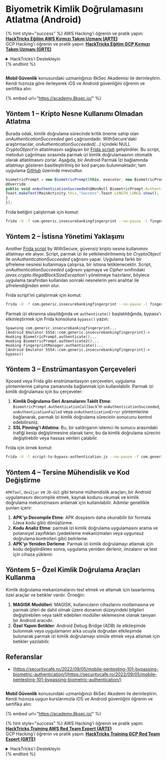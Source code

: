 # Biyometrik Kimlik Doğrulamasını Atlatma (Android)

{% hint style="success" %}
AWS Hacking'i öğrenin ve pratik yapın:<img src="/.gitbook/assets/arte.png" alt="" data-size="line">[**HackTricks Eğitim AWS Kırmızı Takım Uzmanı (ARTE)**](https://training.hacktricks.xyz/courses/arte)<img src="/.gitbook/assets/arte.png" alt="" data-size="line">\
GCP Hacking'i öğrenin ve pratik yapın: <img src="/.gitbook/assets/grte.png" alt="" data-size="line">[**HackTricks Eğitim GCP Kırmızı Takım Uzmanı (GRTE)**<img src="/.gitbook/assets/grte.png" alt="" data-size="line">](https://training.hacktricks.xyz/courses/grte)

<details>

<summary>HackTricks'i Destekleyin</summary>

* [**abonelik planlarını**](https://github.com/sponsors/carlospolop) kontrol edin!
* **💬 [**Discord grubuna**](https://discord.gg/hRep4RUj7f) veya [**telegram grubuna**](https://t.me/peass) katılın ya da **Twitter'da** 🐦 [**@hacktricks\_live**](https://twitter.com/hacktricks\_live)** bizi takip edin.**
* **Hacking ipuçlarını paylaşmak için** [**HackTricks**](https://github.com/carlospolop/hacktricks) ve [**HackTricks Cloud**](https://github.com/carlospolop/hacktricks-cloud) github reposuna PR gönderin.

</details>
{% endhint %}

<figure><img src="/.gitbook/assets/image (2).png" alt=""><figcaption></figcaption></figure>

**Mobil Güvenlik** konusundaki uzmanlığınızı 8kSec Akademisi ile derinleştirin. Kendi hızınıza göre ilerleyerek iOS ve Android güvenliğini öğrenin ve sertifika alın:

{% embed url="https://academy.8ksec.io/" %}

## **Yöntem 1 – Kripto Nesne Kullanımı Olmadan Atlatma**

Burada odak, kimlik doğrulama sürecinde kritik öneme sahip olan *onAuthenticationSucceeded* geri çağrısındadır. WithSecure'daki araştırmacılar, *onAuthenticationSucceeded(...)* içindeki NULL *CryptoObject*'in atlatılmasını sağlayan bir [Frida scripti](https://github.com/WithSecureLABS/android-keystore-audit/blob/master/frida-scripts/fingerprint-bypass.js) geliştirdiler. Bu script, metodun çağrılması sırasında parmak izi kimlik doğrulamasının otomatik olarak atlatılmasını zorlar. Aşağıda, bir Android Parmak İzi bağlamında atlatmayı gösteren basitleştirilmiş bir kod parçası bulunmaktadır; tam uygulama [GitHub](https://github.com/St3v3nsS/InsecureBanking) üzerinde mevcuttur.
```javascript
biometricPrompt = new BiometricPrompt(this, executor, new BiometricPrompt.AuthenticationCallback() {
@Override
public void onAuthenticationSucceeded(@NonNull BiometricPrompt.AuthenticationResult result) {
Toast.makeText(MainActivity.this,"Success",Toast.LENGTH_LONG).show();
}
});
```
Frida betiğini çalıştırmak için komut:
```bash
frida -U -f com.generic.insecurebankingfingerprint --no-pause -l fingerprint-bypass.js
```
## **Yöntem 2 – İstisna Yönetimi Yaklaşımı**

Another [Frida script](https://github.com/WithSecureLABS/android-keystore-audit/blob/master/frida-scripts/fingerprint-bypass-via-exception-handling.js) by WithSecure, güvensiz kripto nesne kullanımını atlatmayı ele alıyor. Script, parmak izi ile yetkilendirilmemiş bir *CryptoObject* ile *onAuthenticationSucceeded* çağrısını yapar. Uygulama farklı bir şifreleme nesnesi kullanmaya çalışırsa, bir istisna tetiklenecektir. Script, *onAuthenticationSucceeded* çağrısını yapmaya ve _Cipher_ sınıfındaki *javax.crypto.IllegalBlockSizeException*'ı yönetmeye hazırlanır, böylece uygulama tarafından kullanılan sonraki nesnelerin yeni anahtar ile şifrelendiğinden emin olur.

Frida script'ini çalıştırmak için komut:
```bash
frida -U -f com.generic.insecurebankingfingerprint --no-pause -l fingerprint-bypass-via-exception-handling.js
```
Parmak izi ekranına ulaşıldığında ve `authenticate()` başlatıldığında, bypass'ı etkinleştirmek için Frida konsoluna `bypass()` yazın:
```
Spawning com.generic.insecurebankingfingerprint...
[Android Emulator 5554::com.generic.insecurebankingfingerprint]-> Hooking BiometricPrompt.authenticate()...
Hooking BiometricPrompt.authenticate2()...
Hooking FingerprintManager.authenticate()...
[Android Emulator 5554::com.generic.insecurebankingfingerprint]-> bypass()
```
## **Yöntem 3 – Enstrümantasyon Çerçeveleri**

Xposed veya Frida gibi enstrümantasyon çerçeveleri, uygulama yöntemlerine çalışma zamanında bağlanmak için kullanılabilir. Parmak izi kimlik doğrulaması için bu çerçeveler:

1. **Kimlik Doğrulama Geri Aramalarını Taklit Etme**: `BiometricPrompt.AuthenticationCallback`'ın `onAuthenticationSucceeded`, `onAuthenticationFailed` veya `onAuthenticationError` yöntemlerine bağlanarak, parmak izi kimlik doğrulama sürecinin sonucunu kontrol edebilirsiniz.
2. **SSL Pinning'i Atlatma**: Bu, bir saldırganın istemci ile sunucu arasındaki trafiği kesip değiştirmesine olanak tanır, bu da kimlik doğrulama sürecini değiştirebilir veya hassas verileri çalabilir.

Frida için örnek komut:
```bash
frida -U -l script-to-bypass-authentication.js --no-pause -f com.generic.in
```
## **Yöntem 4 – Tersine Mühendislik ve Kod Değiştirme**

`APKTool`, `dex2jar` ve `JD-GUI` gibi tersine mühendislik araçları, bir Android uygulamasını decompile etmek, kaynak kodunu okumak ve kimlik doğrulama mekanizmasını anlamak için kullanılabilir. Adımlar genellikle şunları içerir:

1. **APK'yı Decompile Etme**: APK dosyasını daha okunabilir bir formata (Java kodu gibi) dönüştürme.
2. **Kodu Analiz Etme**: parmak izi kimlik doğrulama uygulamasını arama ve potansiyel zayıflıkları (yedekleme mekanizmaları veya uygunsuz doğrulama kontrolleri gibi) belirleme.
3. **APK'yı Yeniden Derleme**: Parmak izi kimlik doğrulamayı atlamak için kodu değiştirdikten sonra, uygulama yeniden derlenir, imzalanır ve test için cihaza yüklenir.

## **Yöntem 5 – Özel Kimlik Doğrulama Araçları Kullanma**

Kimlik doğrulama mekanizmalarını test etmek ve atlamak için tasarlanmış özel araçlar ve betikler vardır. Örneğin:

1. **MAGISK Modülleri**: MAGISK, kullanıcıların cihazlarını rootlamasına ve parmak izleri de dahil olmak üzere donanım düzeyindeki bilgileri değiştirebilen veya taklit edebilen modüller eklemesine olanak tanıyan bir Android aracıdır.
2. **Özel Yapım Betikler**: Android Debug Bridge (ADB) ile etkileşimde bulunmak veya uygulamanın arka ucuyla doğrudan etkileşimde bulunarak parmak izi kimlik doğrulamayı simüle etmek veya atlamak için betikler yazılabilir.

## Referanslar
* [https://securitycafe.ro/2022/09/05/mobile-pentesting-101-bypassing-biometric-authentication/](https://securitycafe.ro/2022/09/05/mobile-pentesting-101-bypassing-biometric-authentication/)

<figure><img src="/.gitbook/assets/image (2).png" alt=""><figcaption></figcaption></figure>

**Mobil Güvenlik** konusundaki uzmanlığınızı 8kSec Akademi ile derinleştirin. Kendi hızınıza uygun kurslarımızla iOS ve Android güvenliğini öğrenin ve sertifika alın:

{% embed url="https://academy.8ksec.io/" %}

{% hint style="success" %}
AWS Hacking'i öğrenin ve pratik yapın:<img src="/.gitbook/assets/arte.png" alt="" data-size="line">[**HackTricks Training AWS Red Team Expert (ARTE)**](https://training.hacktricks.xyz/courses/arte)<img src="/.gitbook/assets/arte.png" alt="" data-size="line">\
GCP Hacking'i öğrenin ve pratik yapın: <img src="/.gitbook/assets/grte.png" alt="" data-size="line">[**HackTricks Training GCP Red Team Expert (GRTE)**<img src="/.gitbook/assets/grte.png" alt="" data-size="line">](https://training.hacktricks.xyz/courses/grte)

<details>

<summary>HackTricks'i Destekleyin</summary>

* [**abonelik planlarını**](https://github.com/sponsors/carlospolop) kontrol edin!
* **💬 [**Discord grubuna**](https://discord.gg/hRep4RUj7f) veya [**telegram grubuna**](https://t.me/peass) katılın ya da **Twitter'da** 🐦 [**@hacktricks\_live**](https://twitter.com/hacktricks\_live)** bizi takip edin.**
* **Hacking ipuçlarını paylaşmak için [**HackTricks**](https://github.com/carlospolop/hacktricks) ve [**HackTricks Cloud**](https://github.com/carlospolop/hacktricks-cloud) github reposuna PR gönderin.**

</details>
{% endhint %}
